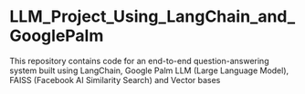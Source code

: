 # LLM_Project_Using_LangChain_and_GooglePalm
This repository contains code for an end-to-end question-answering system built using LangChain, Google Palm LLM (Large Language Model), FAISS (Facebook AI Similarity Search) and Vector bases
